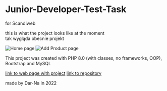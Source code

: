 # Junior-Developer-Test-Task

for Scandiweb

this is what the project looks like at the moment  
tak wygląda obecnie projekt

![Home page](https://github.com/Dar-Na/Junior-Developer-Test-Task/tree/main/resources/homePage.png?raw=true)
![Add Product page](https://github.com/Dar-Na/Junior-Developer-Test-Task/tree/main/resources/addPage.png?raw=true)


This project was created with PHP 8.0 (with classes, no frameworks, OOP), Bootstrap and MySQL

[link to web page with project](http://product-store.freecluster.eu/)
[link to repository](https://github.com/Dar-Na/Junior-Developer-Test-Task)

made by Dar-Na in 2022
